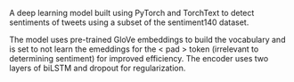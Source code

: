 A deep learning model built using PyTorch and TorchText to detect sentiments of tweets using a subset of the sentiment140 dataset. 

The model uses pre-trained GloVe embeddings to build the vocabulary and is set to not learn the emeddings for the < pad > token (irrelevant to determining sentiment) for improved efficiency. The encoder uses two layers of biLSTM and dropout for regularization.
